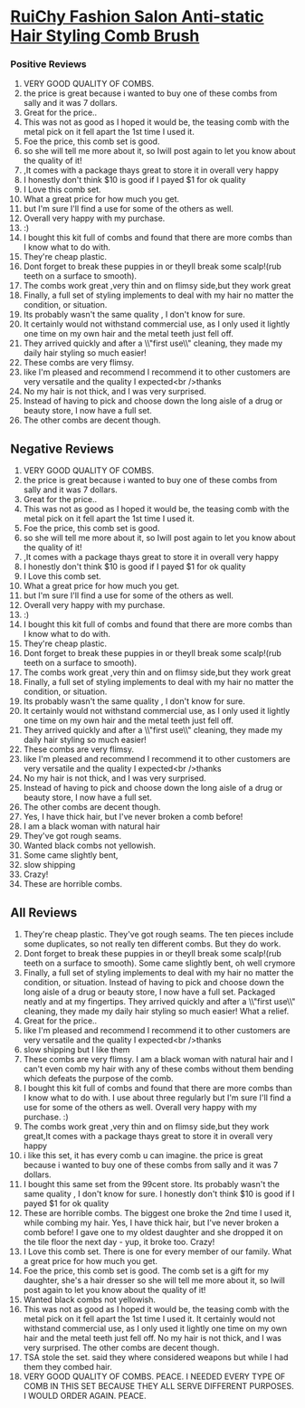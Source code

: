 # [RuiChy Fashion Salon Anti-static Hair Styling Comb Brush](https://products.checkmycream.com/products/RuiChy-Fashion-Salon-Anti-static-Hair-Styling-Comb-Brush.html)

### Positive Reviews

<ol>
      <li>VERY GOOD QUALITY OF COMBS.</li>
      <li>the price is great because i wanted to buy one of these combs from sally and it was 7 dollars.</li>
      <li>Great for the price..</li>
      <li>This was not as good as I hoped it would be, the teasing comb with the metal pick on it fell apart the 1st time I used it.</li>
      <li>Foe the price, this comb set is good.</li>
      <li>so she will tell me more about it, so Iwill post again to let you know about the quality of it!</li>
      <li>,It comes with a package thays great to store it in overall very happy</li>
      <li>I honestly don&#x27;t think $10 is good if I payed $1 for ok quality</li>
      <li>I Love this comb set.  </li>
      <li>What a great price for how much you get.</li>
      <li>but I&#x27;m sure I&#x27;ll find a use for some of the others as well.  </li>
      <li>Overall very happy with my purchase.  </li>
      <li>:)</li>
      <li>I bought this kit full of combs and found that there are more combs than I know what to do with.  </li>
      <li>They&#x27;re cheap plastic.  </li>
      <li>Dont forget to break these puppies in or theyll break some scalp!(rub teeth on a surface to smooth).</li>
      <li>The combs work great ,very thin and on flimsy side,but they work great</li>
      <li>Finally, a full set of styling implements to deal with my hair no matter the condition, or situation.</li>
      <li>Its probably wasn&#x27;t the same quality , I don&#x27;t know for sure.   </li>
      <li>It certainly would not withstand commercial use, as I only used it lightly one time on my own hair and the metal teeth just fell off.</li>
      <li>They arrived quickly and after a \\&quot;first use\\&quot; cleaning, they made my daily hair styling so much easier!</li>
      <li>These combs are very flimsy.</li>
      <li>like I&#x27;m pleased and recommend I recommend it to other customers are very versatile and the quality I expected&lt;br /&gt;thanks</li>
      <li>No my hair is not thick, and I was very surprised.</li>
      <li>Instead of having to pick and choose down the long aisle of a drug or beauty store, I now have a full set.</li>
      <li>The other combs are decent though.</li>
</ol>


<h2>Negative Reviews</h2>
<ol>
<li> VERY GOOD QUALITY OF COMBS.</li>
<li> the price is great because i wanted to buy one of these combs from sally and it was 7 dollars.</li>
<li> Great for the price..</li>
<li> This was not as good as I hoped it would be, the teasing comb with the metal pick on it fell apart the 1st time I used it.</li>
<li> Foe the price, this comb set is good.</li>
<li> so she will tell me more about it, so Iwill post again to let you know about the quality of it!</li>
<li> ,It comes with a package thays great to store it in overall very happy</li>
<li> I honestly don&#x27;t think $10 is good if I payed $1 for ok quality</li>
<li> I Love this comb set.  </li>
<li> What a great price for how much you get.</li>
<li> but I&#x27;m sure I&#x27;ll find a use for some of the others as well.  </li>
<li> Overall very happy with my purchase.  </li>
<li> :)</li>
<li> I bought this kit full of combs and found that there are more combs than I know what to do with.  </li>
<li> They&#x27;re cheap plastic.  </li>
<li> Dont forget to break these puppies in or theyll break some scalp!(rub teeth on a surface to smooth).</li>
<li> The combs work great ,very thin and on flimsy side,but they work great</li>
<li> Finally, a full set of styling implements to deal with my hair no matter the condition, or situation.</li>
<li> Its probably wasn&#x27;t the same quality , I don&#x27;t know for sure.   </li>
<li> It certainly would not withstand commercial use, as I only used it lightly one time on my own hair and the metal teeth just fell off.</li>
<li> They arrived quickly and after a \\&quot;first use\\&quot; cleaning, they made my daily hair styling so much easier!</li>
<li> These combs are very flimsy.</li>
<li> like I&#x27;m pleased and recommend I recommend it to other customers are very versatile and the quality I expected&lt;br /&gt;thanks</li>
<li> No my hair is not thick, and I was very surprised.</li>
<li> Instead of having to pick and choose down the long aisle of a drug or beauty store, I now have a full set.</li>
<li> The other combs are decent though.</li>
<li> Yes, I have thick hair, but I&#x27;ve never broken a comb before!  </li>
<li> I am a black woman with natural hair</li>
<li> They&#x27;ve got rough seams.  </li>
<li> Wanted black combs not yellowish.</li>
<li> Some came slightly bent,</li>
<li> slow shipping</li>
<li> Crazy!</li>
<li> These are horrible combs.  </li>
</ol>

<h2>All Reviews</h2>

<ol>
    <li> They&#x27;re cheap plastic.  They&#x27;ve got rough seams.  The ten pieces include some duplicates, so not really ten different combs.  But they do work.</li>
    <li> Dont forget to break these puppies in or theyll break some scalp!(rub teeth on a surface to smooth). Some came slightly bent, oh well crymore</li>
    <li> Finally, a full set of styling implements to deal with my hair no matter the condition, or situation. Instead of having to pick and choose down the long aisle of a drug or beauty store, I now have a full set. Packaged neatly and at my fingertips. They arrived quickly and after a \\&quot;first use\\&quot; cleaning, they made my daily hair styling so much easier! What a relief.</li>
    <li> Great for the price..</li>
    <li> like I&#x27;m pleased and recommend I recommend it to other customers are very versatile and the quality I expected&lt;br /&gt;thanks</li>
    <li> slow shipping but I like them</li>
    <li> These combs are very flimsy. I am a black woman with natural hair and I can&#x27;t even comb my hair with any of these combs without them bending which defeats the purpose of the comb.</li>
    <li> I bought this kit full of combs and found that there are more combs than I know what to do with.  I use about three regularly but I&#x27;m sure I&#x27;ll find a use for some of the others as well.  Overall very happy with my purchase.  :)</li>
    <li> The combs work great ,very thin and on flimsy side,but they work great,It comes with a package thays great to store it in overall very happy</li>
    <li> i like this set, it has every comb u can imagine. the price is great because i wanted to buy one of these combs from sally and it was 7 dollars.</li>
    <li> I bought this same set from the 99cent store.  Its probably wasn&#x27;t the same quality , I don&#x27;t know for sure.   I honestly don&#x27;t think $10 is good if I payed $1 for ok quality</li>
    <li> These are horrible combs.  The biggest one broke the 2nd time I used it, while combing my hair.  Yes, I have thick hair, but I&#x27;ve never broken a comb before!  I gave one to my oldest daughter and she dropped it on the tile floor the next day - yup, it broke too.  Crazy!</li>
    <li> I Love this comb set.  There is one for every member of our family.  What a great price for how much you get.</li>
    <li> Foe the price, this comb set is good. The comb set  is a gift for my daughter, she&#x27;s a hair dresser so she will tell me more about it, so Iwill post again to let you know about the quality of it!</li>
    <li> Wanted black combs not yellowish.</li>
    <li> This was not as good as I hoped it would be, the teasing comb with the metal pick on it fell apart the 1st time I used it. It certainly would not withstand commercial use, as I only used it lightly one time on my own hair and the metal teeth just fell off. No my hair is not thick, and I was very surprised. The other combs are decent though.</li>
    <li> TSA stole the set. said they where considered weapons but while I had them they combed hair.</li>
    <li> VERY GOOD QUALITY OF COMBS. PEACE. I NEEDED EVERY TYPE OF COMB IN THIS SET BECAUSE THEY ALL SERVE DIFFERENT PURPOSES. I WOULD ORDER AGAIN. PEACE.</li>
</ol>




